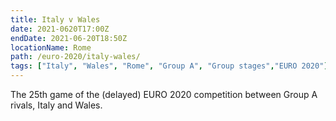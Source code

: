 ```yaml
---
title: Italy v Wales
date: 2021-0620T17:00Z
endDate: 2021-06-20T18:50Z
locationName: Rome
path: /euro-2020/italy-wales/
tags: ["Italy", "Wales", "Rome", "Group A", "Group stages","EURO 2020"]
---
```


The 25th game of the (delayed) EURO 2020 competition between Group A rivals, Italy and Wales.